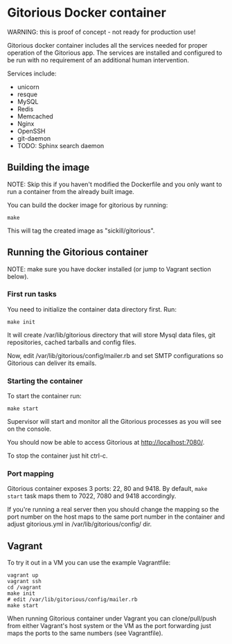 # Gitorious Docker container

WARNING: this is proof of concept - not ready for production use!

Gitorious docker container includes all the services needed for proper
operation of the Gitorious app. The services are installed and configured to be
run with no requirement of an additional human intervention.

Services include:

* unicorn
* resque
* MySQL
* Redis
* Memcached
* Nginx
* OpenSSH
* git-daemon
* TODO: Sphinx search daemon

## Building the image

NOTE: Skip this if you haven't modified the Dockerfile and you only want to run
a container from the already built image.

You can build the docker image for gitorious by running:

    make

This will tag the created image as "sickill/gitorious".

## Running the Gitorious container

NOTE: make sure you have docker installed (or jump to Vagrant section below).

### First run tasks

You need to initialize the container data directory first. Run:

    make init

It will create /var/lib/gitorious directory that will store Mysql data files,
git repositories, cached tarballs and config files.

Now, edit /var/lib/gitorious/config/mailer.rb and set SMTP configurations
so Gitorious can deliver its emails.

### Starting the container

To start the container run:

    make start

Supervisor will start and monitor all the Gitorious processes as you will see
on the console.

You should now be able to access Gitorious at
[http://localhost:7080/](http://localhost:7080/).

To stop the container just hit ctrl-c.

### Port mapping

Gitorious container exposes 3 ports: 22, 80 and 9418. By default, `make start`
task maps them to 7022, 7080 and 9418 accordingly.

If you're running a real server then you should change the mapping so the port
number on the host maps to the same port number in the container and adjust
gitorious.yml in /var/lib/gitorious/config/ dir.

## Vagrant

To try it out in a VM you can use the example Vagrantfile:

    vagrant up
    vagrant ssh
    cd /vagrant
    make init
    # edit /var/lib/gitorious/config/mailer.rb
    make start

When running Gitorious container under Vagrant you can clone/pull/push from
either Vagrant's host system or the VM as the port forwarding just maps the
ports to the same numbers (see Vagrantfile).
